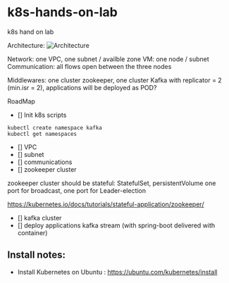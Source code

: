 # k8s-hands-on-lab
k8s hand on lab

Architecture:
![Architecture](k8s-test.bmp)

Network: one VPC, one subnet / availble zone
VM: one node / subnet
Communication: all flows open between the three nodes

Middlewares: one cluster zookeeper, one cluster Kafka with replicator = 2 (min.isr = 2), applications will be deployed as POD?

RoadMap
* [] Init k8s scripts

```
kubectl create namespace kafka
kubectl get namespaces
```

* [] VPC
* [] subnet
* [] communications
* [] zookeeper cluster

zookeeper cluster should be stateful: StatefulSet, persistentVolume
one port for broadcast, one port for Leader-election

https://kubernetes.io/docs/tutorials/stateful-application/zookeeper/


* [] kafka cluster
* [] deploy applications kafka stream (with spring-boot delivered with container)


Install notes:
--------------
* Install Kubernetes on Ubuntu : https://ubuntu.com/kubernetes/install

